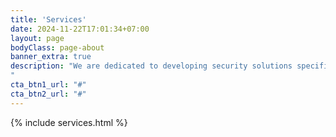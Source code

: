 ```yaml
---
title: 'Services'
date: 2024-11-22T17:01:34+07:00
layout: page
bodyClass: page-about
banner_extra: true
description: "We are dedicated to developing security solutions specifically tailored to the customer’s business objectives, resources, and overall mission. Our methodologies have been developed over 20+ years as the founding partners secured some of the Nations most sensitive systems. 
"
cta_btn1_url: "#"
cta_btn2_url: "#"
---
```


{% include services.html %}

